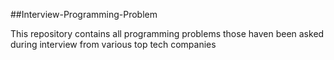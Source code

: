 ##Interview-Programming-Problem

This repository contains all programming problems those haven been asked during interview from various top tech companies
